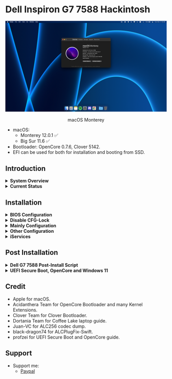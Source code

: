 # Dell Inspiron G7 7588 Hackintosh

![Monterey](screenshot.png)

<p align = "center">
macOS Monterey
</p>

* macOS:
  - Monterey 12.0.1 ✅
  - Big Sur 11.6 ✅
* Bootloader: OpenCore 0.7.6, Clover 5142.
* EFI can be used for both for installation and booting from SSD.

## Introduction

<details>  
<summary><strong>System Overview</strong></summary>
</br>

**Dell G7 7588**

| Type | Item |
| ---- | ---- |
| CPU | Intel Core i7-8750H @ 2.20 GHz, 9M Cache, up to 4.10 GHz
| RAM | SK Hynix 8GB DDR4-2666MHz HMA81GS6CJR8N-VK, Samsung 8GB DDR4-2666MHz M471A1K43CB1-CTD |
| Monitor Panel | BOE NV156FHM @ 1080p, 144Hz |
| SSD1 | Western Digital SN730 256GB NVMe Solid State Drive (macOS) |
| SSD2 | Samsung PM871b 256GB SATA Solid State Drive (Windows 11) |
| Sound | Realtek ALC256/ALC3246 |
| Wireless, Bluetooth | Fenvi BCM94360NG (94360 real Mac chipset) |
| Integrated GPU | Intel UHD Graphics 630 (GT2) |
| Dedicated GPU | Nvidia GTX 1050Ti (disabled) |
| BIOS Version | 1.17.0 |

</details>

<details>  
<summary><strong>Current Status</strong></summary>
</br>

| Feature | Status |
| ------------- | ------------- |
| CPU Power Management | ✅ Working |
| Sleep/Wake | ✅ Working |
| Intel UHD630 Graphics Acceleration | ✅ Working |
| Intel Quartz Extreme and Intel Core Image (QE/CI) | ✅ Working |
| Brightness control slider | ✅ Working |
| Special function keys (audio, brightness, sleep...) | ✅ Working |
| Ethernet | ✅ Working |
| Audio | ✅ Working |
| USB-C Port | ✅ Working |
| Touchpad | ✅ Working |
| Battery | ✅ Working |
| iMessage/Facetime and App Store | ✅ Working  |
| Speakers and Headphones | ✅ Working |
| Built-in Microphone | ✅ Working |
| Webcam | ✅ Working |
| Wi-Fi/Bluetooth | ✅ Working |
| Airdrop/Handoff | ✅ Working (Broadcom card) |
| FileVault 2 (OpenCore recommended)| ✅ Working |
| Hibernation | ✅ Working |
| SD Card | ❌ Not working |
| NVIDIA GPU/HDMI Port | ❌ Not working |
| DRM | ❌ Not working |
| Fingerprint reader | ❌ Not working |
| BootCamp | ❌ Not working |

</details>

## Installation

<details>  
<summary><strong>BIOS Configuration</strong></summary>
</br>

**Recommend you should restore the BIOS setting to BIOS Setting first. Then configure the following things:**

  | Sub-menu | Key: Value | Comment |
  | --- | --- | --- |
  | UEFI Boot Path Security | `Disabled` | |
  | Enable Legacy Option ROMs | `Disabled` | Disable will help OpenCanopy load faster |
  | SATA Operation | `AHCI` | |
  | Enabled USB Boot Support | `Enabled` | |
  | Enable External USB Port | `Enabled` | |
  | Thunderbolt Security | `Disabled` | |
  | Thunderbolt Auto Switch | `Native Enumeration` | |
  | PTT Security | `Disabled` | You can enable it if you want to run Windows 11 |
  | Secure Boot | `Disabled` | Can set to `Enabled` if you have already custom secure boot keys and signed OpenCore binaries |
  | Intel SGX | `Disabled` | |
  | VT for Direct I/O: | `Disabled` | |
  | Wake on USB | `Enabled` | Wake from keyboard works correctly | |
  | Audo OS Recovery Threshold | `Disabled` | |
  | SupportAssist OS Recovery | `Disabled` | |

</details>

<details>  
<summary><strong>Disable CFG-Lock</strong></summary>
</br>

* Before installing, you should disable CFG-Lock because I have already disabled `AppleXcpmCfgLock` (`KernelXCPM` in Clover) key in `config.plist`.
* Simply just run the `CFGUnlock.efi` tool in OpenCore's GUI, press `Y` and hit Enter. Then reboot the machine. Now you can boot into macOS installation normally.
* For Clover user, you have to run is via `UEFI Shell` tool at Clover's boot menu.

</details>

<details>
<summary><strong>Mainly Configuration</strong></summary>

### Graphic Display
* Integrated Intel UHD Graphics 630 support is handled by WhateverGreen, and configured in the `DeviceProperties` section of `config.plist`.
The NVIDIA GPU is not supported so it is disabled in SSDT.
The default BIOS DVMT pre-alloc value of `64MB` is sufficient and does not need to be changed.
  #### Enable acceleration
  * DeviceProperties/Add/PciRoot(0x0)/Pci(0x2,0x0)
    * `AAPL,ig-platform-id = <0900A53E>`
  #### Fix backlight registers on CoffeeLake platform
  * DeviceProperties/Add/PciRoot(0x0)/Pci(0x2,0x0)
    * `enable-backlight-registers-fix = <01000000>`
  #### Enable external display support
  * DeviceProperties/Add/PciRoot(0x0)/Pci(0x2,0x0)
    * `agdpmod = <vit9696>`

### Audio
* For ALC256 on this G7, I use `layout-id = <0E000000>`, it means `14`.
* Without any modifications, the headphone jack is buggy. External microphones aren't detected and the audio output may randomly stop working or start making weird noises.
* Start from this version, I change to use **ALCPlugFix-Swift** method, instead of old method `ComboJack`. It gives better sound experience and performance when using the headset/headphone. Thanks to [Juan-VC](https://github.com/Juan-VC/Hackintosh-macOS-Dell-G7-7588/blob/main/codec_dump.txt) about his ALC256 codec_dump and [black-dragon74](https://github.com/black-dragon74/ALCPlugFix-Swift) about his ALCPlugFix-Swift method. To permanently fix this issue, please go to [Post-Install](https://github.com/aksm-unmei/Dell-Inspiron-G7-7588-Hackintosh#post-installation) for more information.
  #### Fix audio broken after rebooting from Windows into macOS
  * DeviceProperties/Add/PciRoot(0x0)/Pci(0x1F,0x3)
    * `alctsel = <01000000>`
  #### Enable ALC Verbs support
  * DeviceProperties/Add/PciRoot(0x0)/Pci(0x1F,0x3)
    * `alc-verbs = <01000000>`

</details>

<details>
<summary><strong>Other Configuration</strong></summary>

### USB
* There is a folder which includes USB mapping kext for both Intel and Broadcom card. By default, I use USB mapping kext for Intel card in EFI folders.
* The G7 7588 DSDT table has a few incorrect USB properties, but we can inject the correct properties via the kext which I've already mapped.

| Name | Port | Type     | Visible | Description |
|------|------|----------|---------|-------------|
| HS01 | 1    | Type A   | Yes     | |
| HS02 | 2    | Type A   | Yes     | |
| HS03 | 3    | Type A   | Yes     | |
| HS05 | 5    | Internal | Yes     | Integrated Webcam |
| HS07 | 7    | Internal | No      | Broadcom card's Bluetooth, Broadcom kext only |
| HS09 | 9    | Internal | Yes     | Goodix Fingerprint |
| HS14 | 14   | Internal | Yes     | Intel card's Bluetooth, Intel kext only |
| SS01 | 17   | Type 3   | Yes     | |
| SS02 | 18   | Type 3   | Yes     | |
| SS03 | 19   | Type 3   | Yes     | |

### Wireless, Bluetooth
* The stock Intel AC 9560 can be worked well with [OpenIntelWireless](https://github.com/OpenIntelWireless).
* There are some Broadcom cards like DW1560, DW1820A, BCM94360NG, which can use AirDrop well, are compatible with this machine. If you have them, this EFI is worked well. Make sure you have to add wireless and bluetooth kexts correctly (except BCM94360NG, this card is native with macOS, **don't use any kexts!**).
* By default, there is no wifi/bluetooth kexts in the EFI folder!

### Sleep, Wake and Hibernation
* Hibernation now is worked correctly with `hibernatemode = 3` and `HibernationFixup.kext`.
* Disabling additional features prevents random wakeups while the lid is closed. After every update, these settings should be reapplied manually.
```
sudo pmset -a autopoweroff 0
sudo pmset -a powernap 0
sudo pmset -a standby 0
sudo pmset -a proximitywake 0
sudo pmset -a tcpkeepalive 0
```
* Sleep and wake are improved and very fast now. Also, you can use shortcut key `Fn + Insert` to correct sleep function on this machine. For more infomation, please check the [OpenCore 0.6.8](https://github.com/aksm-unmei/Hackintosh-Dell-G7-7588-OpenCore/blob/main/Changelog.md#v068) changelog.

### CPU Power Management
* CPU power management is done by `CPUFriend.kext` while `CPUFriendDataProvider.kext` defines how it should be done. `CPUFriendDataProvider.kext` is generated for a specific CPU and power setting. The one supplied in this repository was made for the i7-8750H. In case you have another CPU, you should follow [this guide](https://dortania.github.io/OpenCore-Post-Install/universal/pm.html) to generate your own `CPUFriendDataProvider.kext`.

</details>

<details>
<summary><strong>iServices</strong></summary>

* To use iMessage and other Apple services, you need to generate your own serial numbers. This can be done using [CorpNewt's GenSMBIOS](https://github.com/corpnewt/GenSMBIOS). Make sure model is `MacBookPro15,1`. Then, go [Apple Check Coverage page](https://checkcoverage.apple.com/) to check your generated serial numbers. If the website tells you that the serial number **is not valid**, that is fine. Otherwise, you have to generate a new set.

* Next you will have to copy the following values to your `config.plist`:
  - Serial Number -> `PlatformInfo/Generic/SystemSerialNumber`.
  - Board Number -> `PlatformInfo/Generic/MLB`.
  - SmUUID -> `/PlatformInfo/Generic/SystemUUID`.
  Reboot and Apple services should work.

* If they don't, follow [this in-depth guide](https://dortania.github.io/OpenCore-Post-Install/universal/iservices.html). It goes deeper into ROM, clearing NVRAM, clearing Keychain (missing this step might cause major issues), and much more.

</details>

## Post Installation

<details>  
<summary><strong>Dell G7 7588 Post-Install Script</strong></summary>
</br>

* Move `Post-Install` folder to `Desktop` and run after you're already finished installing macOS. It will help to fix the output and input audio when you plug 3.5mm headphone/headset/external speaker in and improve sleep.

</details>

<details>  
<summary><strong>UEFI Secure Boot, OpenCore and Windows 11</strong></summary>
</br>

* As reported on OpenCore Configuration at Chapter 12.2, OpenCore is designed to provide a secure boot chain between firmware and operating system. On most x86 platforms trusted loading is implemented via UEFI Secure Boot model. Not only OpenCore fully supports this model, but it also extends its capabilities to ensure sealed configuration via vaulting and provide trusted loading to the operating systems using custom verification, such as Apple Secure Boot.

* Start from this month, I start supporting UEFI Secure Boot and OpenCore. UEFI Secure Boot works by using a set of keys embedded in the computer's firmware. These keys (or more precisely, their private counterparts) are used to sign boot loaders, drivers, option ROMs, and other software.

* For a friendly guide, you can check this guide from [profzei](https://github.com/profzei/Matebook-X-Pro-2018/wiki/Enable-BIOS-Secure-Boot-with-OpenCore). His guide is very simple and easy to follow.

* If you don't need UEFI Secure Boot, you can skip this option.

</details>

## Credit
* Apple for macOS.
* Acidanthera Team for OpenCore Bootloader and many Kernel Extensions.
* Clover Team for Clover Bootloader.
* Dortania Team for Coffee Lake laptop guide.
* Juan-VC for ALC256 codec dump.
* black-dragon74 for ALCPlugFix-Swift.
* profzei for UEFI Secure Boot and OpenCore guide.

## Support
* Support me: 
  - [Paypal](https://www.paypal.me/tekun0lxrd)
